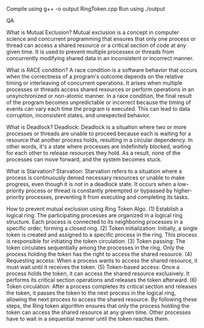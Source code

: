 Compile using 
    g++ -o output RingToken.cpp
Run using 
    ./output


QA

What is Mutual Exclusion? 
    Mutual exclusion is a concept in computer science and concurrent programming that ensures that only one process or thread can access a shared resource or a critical section of code at any given time. It is used to prevent multiple processes or threads from concurrently modifying shared data in an inconsistent or incorrect manner.

What is RACE condition?
    A race condition is a software behavior that occurs when the correctness of a program's outcome depends on the relative timing or interleaving of concurrent operations. It arises when multiple processes or threads access shared resources or perform operations in an unsynchronized or non-atomic manner.
    In a race condition, the final result of the program becomes unpredictable or incorrect because the timing of events can vary each time the program is executed. This can lead to data corruption, inconsistent states, and unexpected behavior.

What is Deadlock?
    Deadlock: Deadlock is a situation where two or more processes or threads are unable to proceed because each is waiting for a resource that another process holds, resulting in a circular dependency. In other words, it's a state where processes are indefinitely blocked, waiting for each other to release resources they hold. As a result, none of the processes can move forward, and the system becomes stuck.

What is Starvation?
    Starvation: Starvation refers to a situation where a process is continuously denied necessary resources or unable to make progress, even though it is not in a deadlock state. It occurs when a low-priority process or thread is constantly preempted or bypassed by higher-priority processes, preventing it from executing and completing its tasks.

How to prevent mutual exclusion using Ring Token Algo.
    (1) Establish a logical ring: The participating processes are organized in a logical ring structure. Each process is connected to its neighboring processes in a specific order, forming a closed ring.
    (2) Token initialization: Initially, a single token is created and assigned to a specific process in the ring. This process is responsible for initiating the token circulation.
    (3) Token passing: The token circulates sequentially among the processes in the ring. Only the process holding the token has the right to access the shared resource.
    (4) Requesting access: When a process wants to access the shared resource, it must wait until it receives the token.
    (5) Token-based access: Once a process holds the token, it can access the shared resource exclusively. It performs its critical section operations and releases the token afterward.
    (6) Token circulation: After a process completes its critical section and releases the token, it passes the token to the next process in the logical ring, allowing the next process to access the shared resource. 
    By following these steps, the Ring token algorithm ensures that only the process holding the token can access the shared resource at any given time. Other processes have to wait in a sequential manner until the token reaches them.



